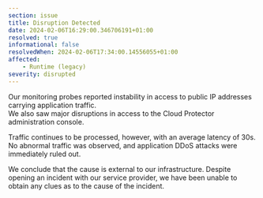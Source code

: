 ```yaml
---
section: issue
title: Disruption Detected
date: 2024-02-06T16:29:00.346706191+01:00
resolved: true
informational: false
resolvedWhen: 2024-02-06T17:34:00.14556055+01:00
affected:
    - Runtime (legacy)
severity: disrupted
---
```


Our monitoring probes reported instability in access to public IP addresses carrying application traffic.  
We also saw major disruptions in access to the Cloud Protector administration console.

Traffic continues to be processed, however, with an average latency of 30s.  
No abnormal traffic was observed, and application DDoS attacks were immediately ruled out.

We conclude that the cause is external to our infrastructure. Despite opening an incident with our service provider, we have been unable to obtain any clues as to the cause of the incident.
